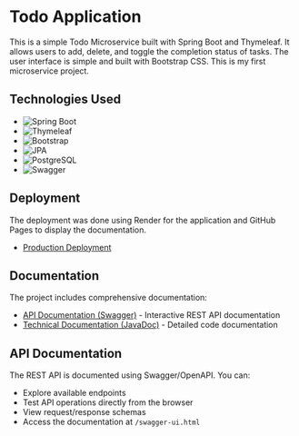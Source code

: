 # Todo Application

This is a simple Todo Microservice built with Spring Boot and Thymeleaf. It allows users to add, delete, and toggle the completion status of tasks. The user interface is simple and built with Bootstrap CSS. This is my first microservice project.

## Technologies Used

- ![Spring Boot](https://img.shields.io/badge/Spring%20Boot-6DB33F?style=for-the-badge&logo=spring-boot&logoColor=white)
- ![Thymeleaf](https://img.shields.io/badge/Thymeleaf-005F0F?style=for-the-badge&logo=thymeleaf&logoColor=white)
- ![Bootstrap](https://img.shields.io/badge/Bootstrap-563D7C?style=for-the-badge&logo=bootstrap&logoColor=white)
- ![JPA](https://img.shields.io/badge/JPA-007396?style=for-the-badge&logo=java&logoColor=white)
- ![PostgreSQL](https://img.shields.io/badge/PostgreSQL-336791?style=for-the-badge&logo=postgresql&logoColor=white)
- ![Swagger](https://img.shields.io/badge/Swagger-85EA2D?style=for-the-badge&logo=swagger&logoColor=black)

## Deployment

The deployment was done using Render for the application and GitHub Pages to display the documentation.

- [Production Deployment](https://todoapp-ydhz.onrender.com)

## Documentation

The project includes comprehensive documentation:

- [API Documentation (Swagger)](https://todoapp-ydhz.onrender.com/swagger-ui.html) - Interactive REST API documentation
- [Technical Documentation (JavaDoc)](https://bonanseamariano.github.io/todoapp/javadoc/) - Detailed code documentation

## API Documentation

The REST API is documented using Swagger/OpenAPI. You can:

- Explore available endpoints
- Test API operations directly from the browser
- View request/response schemas
- Access the documentation at `/swagger-ui.html`
